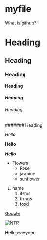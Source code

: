 # myfile
What is github?
# Heading
## Heading
### Heading
#### Heading
##### Heading
###### Heading
####### Heading

*Hello*

**Hello**

***Hello***
* Flowers
   * Rose
   * jasmine
   * sunflower
 1. name
    1. items
    2. things
    3. food

[Google](https://www.google.com/url?sa=t&rct=j&q=&esrc=s&source=web&cd=&cad=rja&uact=8&ved=2ahUKEwjqo4PZus70AhXPjVYBHUgJBGIQFnoECAQQAQ&url=https%3A%2F%2Fwww.google.co.in%2F&usg=AOvVaw1JJPJSW95uLD_bTipFUwd8)

![NTR](https://akm-img-a-in.tosshub.com/indiatoday/images/story/202110/Jr_NTR_talks_to_fan_video_call_1200x768.jpeg?i5AY4bGazPx3zHL.OxMOazFV_6je98hn&size=770:433)

~~Hello everyone~~
